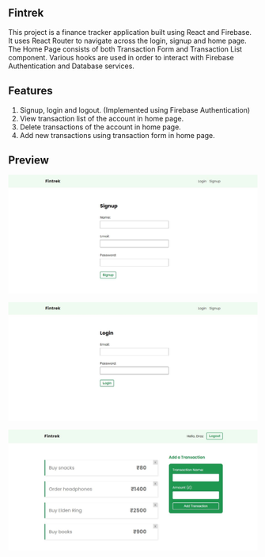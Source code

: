 ## Fintrek

This project is a finance tracker application built using React and Firebase. It uses React Router to navigate across the login, signup and home page. The Home Page consists of both Transaction Form and Transaction List component. Various hooks are used in order to interact with Firebase Authentication and Database services.

## Features

1. Signup, login and logout. (Implemented using Firebase Authentication)
2. View transaction list of the account in home page.
3. Delete transactions of the account in home page.
4. Add new transactions using transaction form in home page.

## Preview

![Signup page](./public/signup.JPG)

![Login page](./public/login.JPG)

![Home page](./public/home.JPG)
